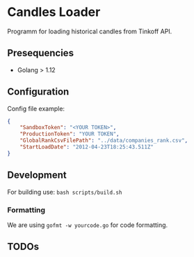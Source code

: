 # Candles Loader

Programm for loading historical candles from Tinkoff API.

## Presequencies

* Golang > 1.12

## Configuration

Config file example:
```json
{
    "SandboxToken": "<YOUR TOKEN>",
    "ProductionToken": "YOUR TOKEN",
    "GlobalRankCsvFilePath": "../data/companies_rank.csv",
    "StartLoadDate": "2012-04-23T18:25:43.511Z"
}
```

## Development

For building use: `bash scripts/build.sh`

### Formatting

We are using `gofmt -w yourcode.go` for code formatting.

## TODOs